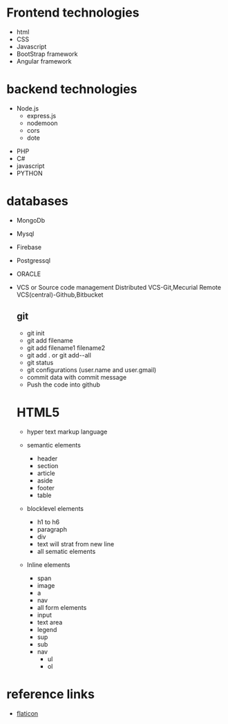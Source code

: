 # Frontend technologies
- html
- CSS
- Javascript
- BootStrap framework
- Angular framework

# backend technologies
+ Node.js
	- express.js
 	- nodemoon
 	- cors
 	- dote
- PHP
- C#
- javascript
- PYTHON

# databases 
- MongoDb
- Mysql
- Firebase
- Postgressql
- ORACLE
- VCS or Source code management
  Distributed VCS-Git,Mecurial
  Remote VCS(central)-Github,Bitbucket

  ## git
  - git init
  - git add filename
  - git add filename1 filename2
  - git add . or git add--all
  - git status
  - git configurations (user.name and user.gmail)
  - commit data with commit message
  - Push the code into github

  # HTML5
  - hyper text markup language
  - semantic elements
      - header
	  - section
	  - article
	  - aside
	  - footer
	  - table
  - blocklevel elements
      - h1 to h6
	  - paragraph
	  - div
	  - text will strat from new line
	  - all sematic elements

  - Inline elements
      - span
	  - image
	  - a
	  - nav
	  - all form elements
	  - input
	  - text area
	  - legend
	  - sup
	  - sub
	  - nav
	    - ul
		- ol
# reference links
- [flaticon](https:/flaticon)